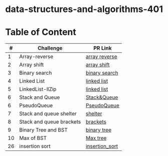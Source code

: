 
# data-structures-and-algorithms-401

# Table of Content

|#|Challenge|PR Link|
|----|-----|-------|
|1|Array-reverse|[array reverse](python/code_challenges/array-reverse/README.md)|
|2|Array shift|[array shift](python/code_challenges/array-insert-shift.py/README.md)|
|3|Binary search|[binary search](python/code_challenges/array-binary-search/README.md)|
|4|Linked List|[linked list](python/linked_list/challenge5.md)|
|5|LinkedList-llZip|[linked list](python/llZip/Readme.md)|
|6|Stack and Queue|[Stack&Queue](python/stack_and_queue/README.md)|
|6|PseudoQueue|[PseudoQueue](python/stack_and_queue/challenge11.md)|
|7|Stack and queue shelter|[shelter](python/stack_and_queue/stack_queue_animal_shelter/challenge12.md)|
|8|Stack and queue brackets|[brackets](python/stack_and_queue/stack_queue_brackets/Readme13.md)|
|9|Binary Tree and BST|[binary tree](python/trees/challenge15.md)|
|10|Max of BST|[Max tree](python/trees/trees/challenge16.md)|
|26|insertion sort|[insertion_sort](python/code_challenges/insertion_sort/README.md)|











